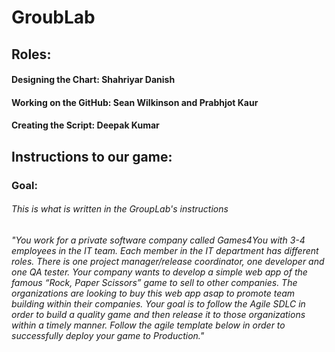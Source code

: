 # GroubLab

## Roles:
#### Designing the Chart: Shahriyar Danish

#### Working on the GitHub: Sean Wilkinson and Prabhjot Kaur

#### Creating the Script: Deepak Kumar

## Instructions to our game:










### Goal:

###### This is what is written in the GroupLab's instructions

###### "You work for a private software company called Games4You with 3-4 employees in the IT team. Each member in the IT department has different roles. There is one project manager/release coordinator, one developer and one QA tester. Your company wants to develop a simple web app of the famous “Rock, Paper Scissors” game to sell to other companies. The organizations are looking to buy this web app asap to promote team building within their companies. Your goal is to follow the Agile SDLC in order to build a quality game and then release it to those organizations within a timely manner. Follow the agile template below in order to successfully deploy your game to Production."
